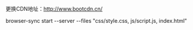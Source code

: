 更换CDN地址：http://www.bootcdn.cn/

browser-sync start --server --files "css/style.css, js/script.js, index.html"